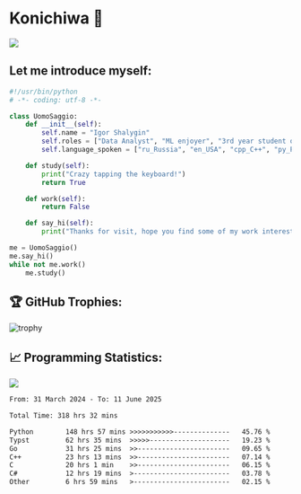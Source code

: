# Konichiwa 👋
![](https://komarev.com/ghpvc/?username=IgorFandre&color=brightgreen)

## Let me introduce myself:
```py
#!/usr/bin/python
# -*- coding: utf-8 -*-

class UomoSaggio:
    def __init__(self):
        self.name = "Igor Shalygin"
        self.roles = ["Data Analyst", "ML enjoyer", "3rd year student of MIPT"]
        self.language_spoken = ["ru_Russia", "en_USA", "cpp_C++", "py_Python", "go_Golang"]

    def study(self):
        print("Crazy tapping the keyboard!")
        return True

    def work(self):
        return False

    def say_hi(self):
        print("Thanks for visit, hope you find some of my work interesting.")

me = UomoSaggio()
me.say_hi()
while not me.work()
    me.study()
```

## 🏆 GitHub Trophies:
![trophy](https://github-profile-trophy.vercel.app/?username=IgorFandre&title=MultiLanguage,Repositories,Commits,Experience,PullRequest,Reviews)

## 📈 Programming Statistics:

![](https://github-profile-summary-cards.vercel.app/api/cards/profile-details?username=IgorFandre&theme=solarized_dark)

<!--START_SECTION:waka-->

```txt
From: 31 March 2024 - To: 11 June 2025

Total Time: 318 hrs 32 mins

Python        148 hrs 57 mins >>>>>>>>>>>--------------   45.76 %
Typst         62 hrs 35 mins  >>>>>--------------------   19.23 %
Go            31 hrs 25 mins  >>-----------------------   09.65 %
C++           23 hrs 13 mins  >>-----------------------   07.14 %
C             20 hrs 1 min    >>-----------------------   06.15 %
C#            12 hrs 19 mins  >------------------------   03.78 %
Other         6 hrs 59 mins   >------------------------   02.15 %
```

<!--END_SECTION:waka-->
